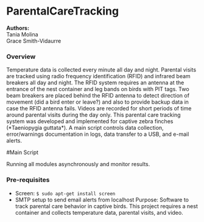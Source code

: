 # ParentalCareTracking
**Authors:** <br>
Tania Molina<br>
Grace Smith-Vidaurre

<h3>Overview</h3>
Temperature data is collected every minute all day and night. Parental visits are tracked using radio frequency identification (RFID) and infrared beam breakers all day and night. The RFID system requires an antenna at the entrance of the nest container and leg bands on birds with PIT tags. Two beam breakers are placed behind the RFID antenna to detect direction of movement (did a bird enter or leave?) and also to provide backup data in case the RFID antenna fails. Videos are recorded for short periods of time around parental visits during the day only.
This parental care tracking system was developed and implemented for captive zebra finches (*Taeniopygia guttata*). A main script controls data collection, error/warnings documentation in logs, data transfer to a USB, and e-mail alerts.

#Main Script
<p>Running all modules asynchronously and monitor results.</p>
<h3>Pre-requisites</h3>

- Screen: ```$ sudo apt-get install screen```
- SMTP setup to send email alerts from localhost
Purpose: Software to track parental care behavior in captive birds. This project requires a nest container and collects temperature data, parental visits, and video.
